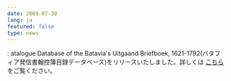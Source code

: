 ```yaml
---
date: 2009-07-30
lang: ja
featured: false
type: news
---
```

: 
atalogue Database of the Batavia's Uitgaand Briefboek, 1621-1792(バタフィア発信書翰控簿目録データベース)をリリースいたしました。詳しくは <a href="http://wwwap.hi.u-tokyo.ac.jp/ships/">こちら</a> をご覧ください。
